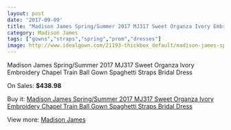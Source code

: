 ```yaml
---
layout: post
date: '2017-09-09'
title: "Madison James Spring/Summer 2017 MJ317 Sweet Organza Ivory Embroidery Chapel Train Ball Gown Spaghetti Straps Bridal Dress"
category: Madison James
tags: ["gowns","straps","spring","prom","dresses"]
image: http://www.idealgown.com/21193-thickbox_default/madison-james-spring-summer-2017-mj317-sweet-organza-ivory-embroidery-chapel-train-ball-gown-spaghetti-straps-bridal-dress.jpg
---
```

Madison James Spring/Summer 2017 MJ317 Sweet Organza Ivory Embroidery Chapel Train Ball Gown Spaghetti Straps Bridal Dress

On Sales: **$438.98**
<a href="https://www.idealgown.com/en/madison-james/7926-madison-james-spring-summer-2017-mj317-sweet-organza-ivory-embroidery-chapel-train-ball-gown-spaghetti-straps-bridal-dress.html"><amp-img layout="responsive" width="600" height="600" src="//www.idealgown.com/21193-thickbox_default/madison-james-spring-summer-2017-mj317-sweet-organza-ivory-embroidery-chapel-train-ball-gown-spaghetti-straps-bridal-dress.jpg" alt="Madison James Spring/Summer 2017 MJ317 Sweet Organza Ivory Embroidery Chapel Train Ball Gown Spaghetti Straps Bridal Dress 0" /></a>
<a href="https://www.idealgown.com/en/madison-james/7926-madison-james-spring-summer-2017-mj317-sweet-organza-ivory-embroidery-chapel-train-ball-gown-spaghetti-straps-bridal-dress.html"><amp-img layout="responsive" width="600" height="600" src="//www.idealgown.com/21200-thickbox_default/madison-james-spring-summer-2017-mj317-sweet-organza-ivory-embroidery-chapel-train-ball-gown-spaghetti-straps-bridal-dress.jpg" alt="Madison James Spring/Summer 2017 MJ317 Sweet Organza Ivory Embroidery Chapel Train Ball Gown Spaghetti Straps Bridal Dress 1" /></a>
<a href="https://www.idealgown.com/en/madison-james/7926-madison-james-spring-summer-2017-mj317-sweet-organza-ivory-embroidery-chapel-train-ball-gown-spaghetti-straps-bridal-dress.html"><amp-img layout="responsive" width="600" height="600" src="//www.idealgown.com/21199-thickbox_default/madison-james-spring-summer-2017-mj317-sweet-organza-ivory-embroidery-chapel-train-ball-gown-spaghetti-straps-bridal-dress.jpg" alt="Madison James Spring/Summer 2017 MJ317 Sweet Organza Ivory Embroidery Chapel Train Ball Gown Spaghetti Straps Bridal Dress 2" /></a>
<a href="https://www.idealgown.com/en/madison-james/7926-madison-james-spring-summer-2017-mj317-sweet-organza-ivory-embroidery-chapel-train-ball-gown-spaghetti-straps-bridal-dress.html"><amp-img layout="responsive" width="600" height="600" src="//www.idealgown.com/21198-thickbox_default/madison-james-spring-summer-2017-mj317-sweet-organza-ivory-embroidery-chapel-train-ball-gown-spaghetti-straps-bridal-dress.jpg" alt="Madison James Spring/Summer 2017 MJ317 Sweet Organza Ivory Embroidery Chapel Train Ball Gown Spaghetti Straps Bridal Dress 3" /></a>
<a href="https://www.idealgown.com/en/madison-james/7926-madison-james-spring-summer-2017-mj317-sweet-organza-ivory-embroidery-chapel-train-ball-gown-spaghetti-straps-bridal-dress.html"><amp-img layout="responsive" width="600" height="600" src="//www.idealgown.com/21197-thickbox_default/madison-james-spring-summer-2017-mj317-sweet-organza-ivory-embroidery-chapel-train-ball-gown-spaghetti-straps-bridal-dress.jpg" alt="Madison James Spring/Summer 2017 MJ317 Sweet Organza Ivory Embroidery Chapel Train Ball Gown Spaghetti Straps Bridal Dress 4" /></a>
<a href="https://www.idealgown.com/en/madison-james/7926-madison-james-spring-summer-2017-mj317-sweet-organza-ivory-embroidery-chapel-train-ball-gown-spaghetti-straps-bridal-dress.html"><amp-img layout="responsive" width="600" height="600" src="//www.idealgown.com/21196-thickbox_default/madison-james-spring-summer-2017-mj317-sweet-organza-ivory-embroidery-chapel-train-ball-gown-spaghetti-straps-bridal-dress.jpg" alt="Madison James Spring/Summer 2017 MJ317 Sweet Organza Ivory Embroidery Chapel Train Ball Gown Spaghetti Straps Bridal Dress 5" /></a>
<a href="https://www.idealgown.com/en/madison-james/7926-madison-james-spring-summer-2017-mj317-sweet-organza-ivory-embroidery-chapel-train-ball-gown-spaghetti-straps-bridal-dress.html"><amp-img layout="responsive" width="600" height="600" src="//www.idealgown.com/21195-thickbox_default/madison-james-spring-summer-2017-mj317-sweet-organza-ivory-embroidery-chapel-train-ball-gown-spaghetti-straps-bridal-dress.jpg" alt="Madison James Spring/Summer 2017 MJ317 Sweet Organza Ivory Embroidery Chapel Train Ball Gown Spaghetti Straps Bridal Dress 6" /></a>
<a href="https://www.idealgown.com/en/madison-james/7926-madison-james-spring-summer-2017-mj317-sweet-organza-ivory-embroidery-chapel-train-ball-gown-spaghetti-straps-bridal-dress.html"><amp-img layout="responsive" width="600" height="600" src="//www.idealgown.com/21194-thickbox_default/madison-james-spring-summer-2017-mj317-sweet-organza-ivory-embroidery-chapel-train-ball-gown-spaghetti-straps-bridal-dress.jpg" alt="Madison James Spring/Summer 2017 MJ317 Sweet Organza Ivory Embroidery Chapel Train Ball Gown Spaghetti Straps Bridal Dress 7" /></a>

Buy it: [Madison James Spring/Summer 2017 MJ317 Sweet Organza Ivory Embroidery Chapel Train Ball Gown Spaghetti Straps Bridal Dress](https://www.idealgown.com/en/madison-james/7926-madison-james-spring-summer-2017-mj317-sweet-organza-ivory-embroidery-chapel-train-ball-gown-spaghetti-straps-bridal-dress.html "Madison James Spring/Summer 2017 MJ317 Sweet Organza Ivory Embroidery Chapel Train Ball Gown Spaghetti Straps Bridal Dress")

View more: [Madison James](https://www.idealgown.com/en/159-madison-james "Madison James")